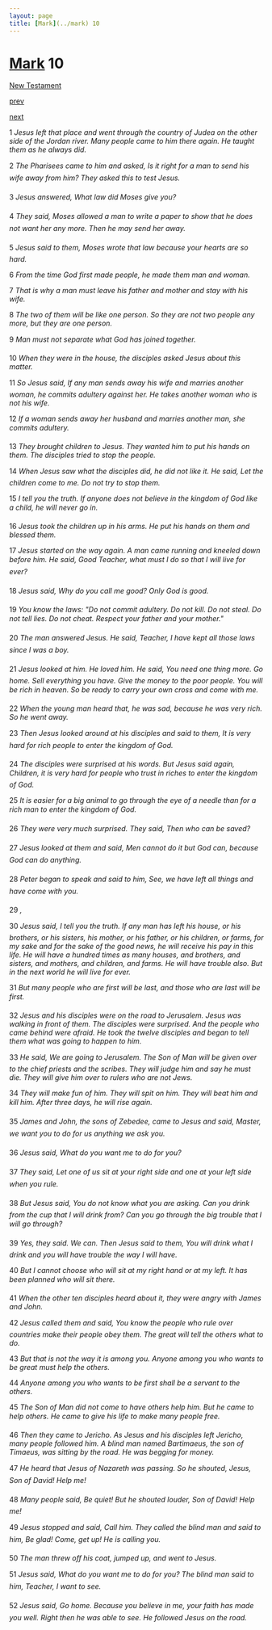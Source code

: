 ```yaml
---
layout: page
title: [Mark](../mark) 10
---
```


# [Mark](../mark) 10

[New Testament](/new-testament)


[prev](mark-9.html)


[next](mark-11.html)

1 _Jesus left that place and went through the country of Judea on the other side of the Jordan river. Many people came to him there again. He taught them as he always did._

2 _The Pharisees came to him and asked, Is it right for a man to send his wife away from him? They asked this to test Jesus._

3 _Jesus answered, What law did Moses give you?_

4 _They said, Moses allowed a man to write a paper to show that he does not want her any more. Then he may send her away._

5 _Jesus said to them, Moses wrote that law because your hearts are so hard._

6 _From the time God first made people, he made them man and woman._

7 _That is why a man must leave his father and mother and stay with his wife._

8 _The two of them will be like one person. So they are not two people any more, but they are one person._

9 _Man must not separate what God has joined together._

10 _When they were in the house, the disciples asked Jesus about this matter._

11 _So Jesus said, If any man sends away his wife and marries another woman, he commits adultery against her. He takes another woman who is not his wife._

12 _If a woman sends away her husband and marries another man, she commits adultery._

13 _They brought children to Jesus. They wanted him to put his hands on them. The disciples tried to stop the people._

14 _When Jesus saw what the disciples did, he did not like it. He said, Let the children come to me. Do not try to stop them._

15 _I tell you the truth. If anyone does not believe in the kingdom of God like a child, he will never go in._

16 _Jesus took the children up in his arms. He put his hands on them and blessed them._

17 _Jesus started on the way again. A man came running and kneeled down before him. He said, Good Teacher, what must I do so that I will live for ever?_

18 _Jesus said, Why do you call me good? Only God is good._

19 _You know the laws: "Do not commit adultery. Do not kill. Do not steal. Do not tell lies.  Do not cheat. Respect your father and your mother." _

20 _The man answered Jesus. He said, Teacher, I have kept all those laws since I was a boy._

21 _Jesus looked at him. He loved him. He said, You need one thing more. Go home. Sell everything you have. Give the money to the poor people. You will be rich in heaven. So be ready to carry your own cross and come with me._

22 _When the young man heard that, he was sad, because he was very rich. So he went away._

23 _Then Jesus looked around at his disciples and said to them, It is very hard for rich people to enter the kingdom of God._

24 _The disciples were surprised at his words. But Jesus said again, Children, it is very hard for people who trust in riches to enter the kingdom of God._

25 _It is easier for a big animal to go through the eye of a needle than for a rich man to enter the kingdom of God._

26 _They were very much surprised. They said, Then who can be saved?_

27 _Jesus looked at them and said, Men cannot do it but God can, because God can do anything._

28 _Peter began to speak and said to him, See, we have left all things and have come with you._

29 _,_

30 _Jesus said, I tell you the truth. If any man has left his house, or his brothers, or his sisters, his mother, or his father, or his children, or farms, for my sake and for the sake of the good news, he will receive his pay in this life. He will have a hundred times as many houses, and brothers, and sisters, and mothers, and children, and farms. He will have trouble also. But in the next world he will live for ever._

31 _But many people who are first will be last, and those who are last will be first._

32 _Jesus and his disciples were on the road to Jerusalem. Jesus was walking in front of them.  The disciples were surprised. And the people who came behind were afraid. He took the twelve disciples and began to tell them what was going to happen to him._

33 _He said, We are going to Jerusalem. The Son of Man will be given over to the chief priests and the scribes. They will judge him and say he must die. They will give him over to rulers who are not Jews._

34 _They will make fun of him. They will spit on him. They will beat him and kill him. After three days, he will rise again._

35 _James and John, the sons of Zebedee, came to Jesus and said, Master, we want you to do for us anything we ask you._

36 _Jesus said, What do you want me to do for you?_

37 _They said, Let one of us sit at your right side and one at your left side when you rule._

38 _But Jesus said, You do not know what you are asking. Can you drink from the cup that I will drink from? Can you go through the big trouble that I will go through?_

39 _Yes, they said. We can. Then Jesus said to them, You will drink what I drink and you will have trouble the way I will have._

40 _But I cannot choose who will sit at my right hand or at my left. It has been planned who will sit there._

41 _When the other ten disciples heard about it, they were angry with James and John._

42 _Jesus called them and said, You know the people who rule over countries make their people obey them. The great will tell the others what to do._

43 _But that is not the way it is among you. Anyone among you who wants to be great must help the others._

44 _Anyone among you who wants to be first shall be a servant to the others._

45 _The Son of Man did not come to have others help him. But he came to help others. He came to give his life to make many people free._

46 _Then they came to Jericho. As Jesus and his disciples left Jericho, many people followed him. A blind man named Bartimaeus, the son of Timaeus, was sitting by the road. He was begging for money._

47 _He heard that Jesus of Nazareth was passing. So he shouted, Jesus, Son of David! Help me!_

48 _Many people said, Be quiet! But he shouted louder, Son of David! Help me!_

49 _Jesus stopped and said, Call him. They called the blind man and said to him, Be glad!  Come, get up! He is calling you._

50 _The man threw off his coat, jumped up, and went to Jesus._

51 _Jesus said, What do you want me to do for you? The blind man said to him, Teacher, I want to see._

52 _Jesus said, Go home. Because you believe in me, your faith has made you well. Right then he was able to see. He followed Jesus on the road._

